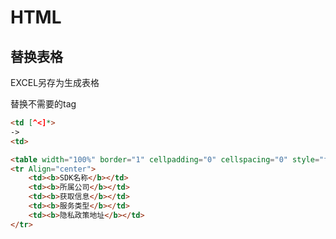 # HTML

## 替换表格

EXCEL另存为生成表格

替换不需要的tag

```html
<td [^<]*>
->
<td>

<table width="100%" border="1" cellpadding="0" cellspacing="0" style="font-size:12px">
<tr Align="center">
	<td><b>SDK名称</b></td>
	<td><b>所属公司</b></td>
	<td><b>获取信息</b></td>
	<td><b>服务类型</b></td>
	<td><b>隐私政策地址</b></td>
</tr>
```


